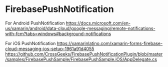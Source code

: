# FirebasePushNotification
For Android PushNotification
https://docs.microsoft.com/en-us/xamarin/android/data-cloud/google-messaging/remote-notifications-with-fcm?tabs=windows#background-notifications

For iOS PushNotification 
https://xamarinlatino.com/xamarin-forms-firebase-cloud-messaging-ios-setup-1961a91d4055
https://github.com/CrossGeeks/FirebasePushNotificationPlugin/blob/master/samples/FirebasePushSample/FirebasePushSample.iOS/AppDelegate.cs
